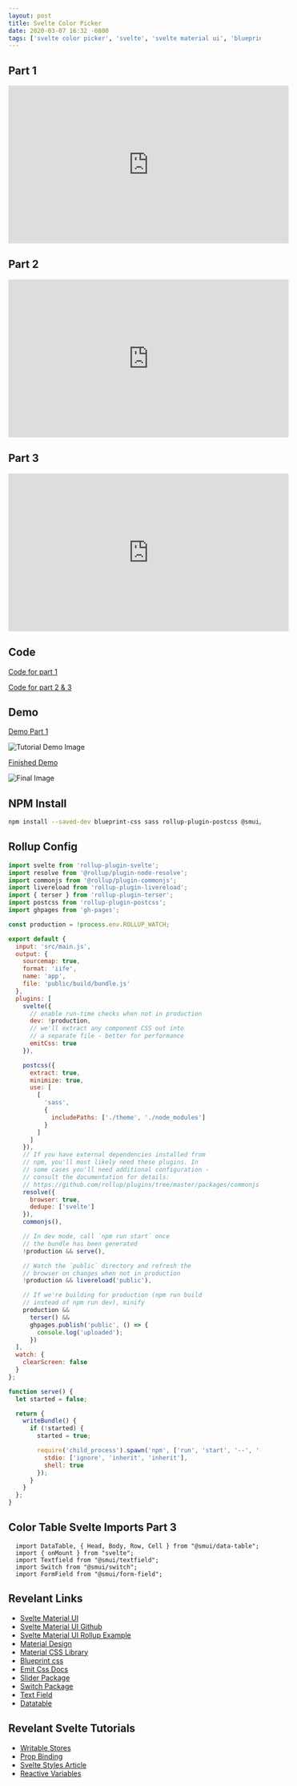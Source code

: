```yaml
---
layout: post
title: Svelte Color Picker
date: 2020-03-07 16:32 -0800
tags: ['svelte color picker', 'svelte', 'svelte material ui', 'blueprint css', 'prop binding', 'custom stores', 'writeable stores']
---
```


## Part 1
<iframe width="560" height="315" src="https://www.youtube.com/embed/5l42na3hGLE" frameborder="0" allow="accelerometer; autoplay; encrypted-media; gyroscope; picture-in-picture" allowfullscreen></iframe>

## Part 2

<iframe width="560" height="315" src="https://www.youtube.com/embed/eqO9n_6KyLs" frameborder="0" allow="accelerometer; autoplay; encrypted-media; gyroscope; picture-in-picture" allowfullscreen></iframe>

## Part 3

<iframe width="560" height="315" src="https://www.youtube.com/embed/8Ve_w6szfYo" frameborder="0" allow="accelerometer; autoplay; encrypted-media; gyroscope; picture-in-picture" allowfullscreen></iframe>

## Code 

[Code for part 1](https://github.com/phptuts/yt-svelte-color-picker-1)

[Code for part 2 & 3](https://github.com/phptuts/yt-svelte-color-picker-2)

## Demo

[Demo Part 1](https://phptuts.github.io/yt-svelte-color-picker-1/)

![Tutorial Demo Image](/assets/2020-03-07-svelte-color-picker/tutorial-demo.png)

[Finished Demo](https://phptuts.github.io/yt-svelte-color-picker-2/)

![Final Image](/assets/2020-03-07-svelte-color-picker/final-demo.png)


## NPM Install

```bash
npm install --saved-dev blueprint-css sass rollup-plugin-postcss @smui/button @smui/data-table @smui/form-field @smui/slider @smui/switch @smui/textfield gh-pages

```


## Rollup Config

```javascript
import svelte from 'rollup-plugin-svelte';
import resolve from '@rollup/plugin-node-resolve';
import commonjs from '@rollup/plugin-commonjs';
import livereload from 'rollup-plugin-livereload';
import { terser } from 'rollup-plugin-terser';
import postcss from 'rollup-plugin-postcss';
import ghpages from 'gh-pages';

const production = !process.env.ROLLUP_WATCH;

export default {
  input: 'src/main.js',
  output: {
    sourcemap: true,
    format: 'iife',
    name: 'app',
    file: 'public/build/bundle.js'
  },
  plugins: [
    svelte({
      // enable run-time checks when not in production
      dev: !production,
      // we'll extract any component CSS out into
      // a separate file - better for performance
      emitCss: true
    }),

    postcss({
      extract: true,
      minimize: true,
      use: [
        [
          'sass',
          {
            includePaths: ['./theme', './node_modules']
          }
        ]
      ]
    }),
    // If you have external dependencies installed from
    // npm, you'll most likely need these plugins. In
    // some cases you'll need additional configuration -
    // consult the documentation for details:
    // https://github.com/rollup/plugins/tree/master/packages/commonjs
    resolve({
      browser: true,
      dedupe: ['svelte']
    }),
    commonjs(),

    // In dev mode, call `npm run start` once
    // the bundle has been generated
    !production && serve(),

    // Watch the `public` directory and refresh the
    // browser on changes when not in production
    !production && livereload('public'),

    // If we're building for production (npm run build
    // instead of npm run dev), minify
    production &&
      terser() &&
      ghpages.publish('public', () => {
        console.log('uploaded');
      })
  ],
  watch: {
    clearScreen: false
  }
};

function serve() {
  let started = false;

  return {
    writeBundle() {
      if (!started) {
        started = true;

        require('child_process').spawn('npm', ['run', 'start', '--', '--dev'], {
          stdio: ['ignore', 'inherit', 'inherit'],
          shell: true
        });
      }
    }
  };
}
```
## Color Table Svelte Imports Part 3

```javavascript
  import DataTable, { Head, Body, Row, Cell } from "@smui/data-table";
  import { onMount } from "svelte";
  import Textfield from "@smui/textfield";
  import Switch from "@smui/switch";
  import FormField from "@smui/form-field";
```

## Revelant Links

- [Svelte Material UI](https://sveltematerialui.com/)
- [Svelte Material UI Github](https://github.com/hperrin/svelte-material-ui)
- [Svelte Material UI Rollup Example](https://github.com/hperrin/smui-example-rollup)
- [Material Design](https://material.io/design/)
- [Material CSS Library](https://github.com/material-components/material-components-web)
- [Blueprint css](https://blueprintcss.dev/)
- [Emit Css Docs](https://github.com/sveltejs/rollup-plugin-svelte#extracting-css)
- [Slider Package](https://github.com/hperrin/svelte-material-ui/tree/master/packages/slider)
- [Switch Package](https://github.com/hperrin/svelte-material-ui/tree/master/packages/switch)
- [Text Field](https://github.com/hperrin/svelte-material-ui/tree/master/packages/textfield)
- [Datatable](https://github.com/hperrin/svelte-material-ui/tree/master/packages/data-table)

## Revelant Svelte Tutorials

- [Writable Stores](https://svelte.dev/examples#writable-stores)
- [Prop Binding](https://svelte.dev/examples#component-bindings)
- [Svelte Styles Article](https://css-tricks.com/what-i-like-about-writing-styles-with-svelte/)
- [Reactive Variables](https://svelte.dev/examples#reactive-declarations)
